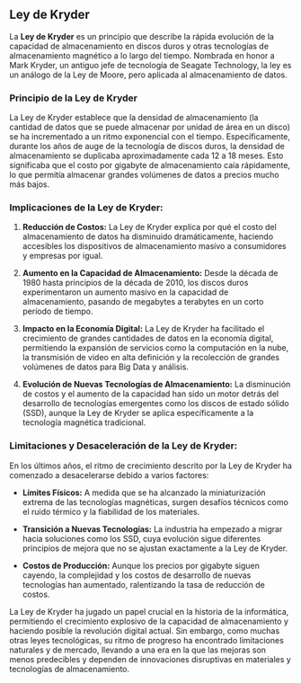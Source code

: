 ## Ley de Kryder

La **Ley de Kryder** es un principio que describe la rápida evolución de la capacidad de almacenamiento en discos duros y otras tecnologías de almacenamiento magnético a lo largo del tiempo. Nombrada en honor a Mark Kryder, un antiguo jefe de tecnología de Seagate Technology, la ley es un análogo de la Ley de Moore, pero aplicada al almacenamiento de datos.

### **Principio de la Ley de Kryder**

La Ley de Kryder establece que la densidad de almacenamiento (la cantidad de datos que se puede almacenar por unidad de área en un disco) se ha incrementado a un ritmo exponencial con el tiempo. Específicamente, durante los años de auge de la tecnología de discos duros, la densidad de almacenamiento se duplicaba aproximadamente cada 12 a 18 meses. Esto significaba que el costo por gigabyte de almacenamiento caía rápidamente, lo que permitía almacenar grandes volúmenes de datos a precios mucho más bajos.

### **Implicaciones de la Ley de Kryder:**

1. **Reducción de Costos:** La Ley de Kryder explica por qué el costo del almacenamiento de datos ha disminuido dramáticamente, haciendo accesibles los dispositivos de almacenamiento masivo a consumidores y empresas por igual.

2. **Aumento en la Capacidad de Almacenamiento:** Desde la década de 1980 hasta principios de la década de 2010, los discos duros experimentaron un aumento masivo en la capacidad de almacenamiento, pasando de megabytes a terabytes en un corto período de tiempo.

3. **Impacto en la Economía Digital:** La Ley de Kryder ha facilitado el crecimiento de grandes cantidades de datos en la economía digital, permitiendo la expansión de servicios como la computación en la nube, la transmisión de video en alta definición y la recolección de grandes volúmenes de datos para Big Data y análisis.

4. **Evolución de Nuevas Tecnologías de Almacenamiento:** La disminución de costos y el aumento de la capacidad han sido un motor detrás del desarrollo de tecnologías emergentes como los discos de estado sólido (SSD), aunque la Ley de Kryder se aplica específicamente a la tecnología magnética tradicional.

### **Limitaciones y Desaceleración de la Ley de Kryder:**

En los últimos años, el ritmo de crecimiento descrito por la Ley de Kryder ha comenzado a desacelerarse debido a varios factores:

- **Límites Físicos:** A medida que se ha alcanzado la miniaturización extrema de las tecnologías magnéticas, surgen desafíos técnicos como el ruido térmico y la fiabilidad de los materiales.
  
- **Transición a Nuevas Tecnologías:** La industria ha empezado a migrar hacia soluciones como los SSD, cuya evolución sigue diferentes principios de mejora que no se ajustan exactamente a la Ley de Kryder.

- **Costos de Producción:** Aunque los precios por gigabyte siguen cayendo, la complejidad y los costos de desarrollo de nuevas tecnologías han aumentado, ralentizando la tasa de reducción de costos.

La Ley de Kryder ha jugado un papel crucial en la historia de la informática, permitiendo el crecimiento explosivo de la capacidad de almacenamiento y haciendo posible la revolución digital actual. Sin embargo, como muchas otras leyes tecnológicas, su ritmo de progreso ha encontrado limitaciones naturales y de mercado, llevando a una era en la que las mejoras son menos predecibles y dependen de innovaciones disruptivas en materiales y tecnologías de almacenamiento.
